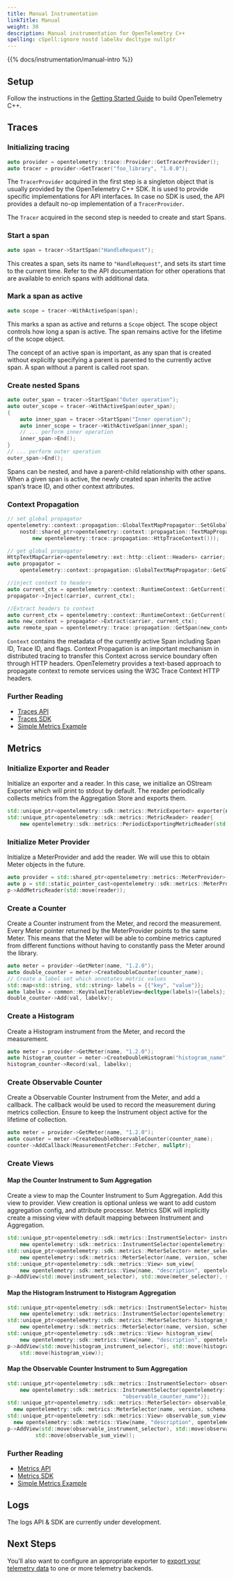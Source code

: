 ```yaml
---
title: Manual Instrumentation
linkTitle: Manual
weight: 30
description: Manual instrumentation for OpenTelemetry C++
spelling: cSpell:ignore nostd labelkv decltype nullptr
---
```


{{% docs/instrumentation/manual-intro %}}

## Setup

Follow the instructions in the
[Getting Started Guide](/docs/instrumentation/cpp/getting-started/) to build
OpenTelemetry C++.

## Traces

### Initializing tracing

```cpp
auto provider = opentelemetry::trace::Provider::GetTracerProvider();
auto tracer = provider->GetTracer("foo_library", "1.0.0");
```

The `TracerProvider` acquired in the first step is a singleton object that is
usually provided by the OpenTelemetry C++ SDK. It is used to provide specific
implementations for API interfaces. In case no SDK is used, the API provides a
default no-op implementation of a `TracerProvider`.

The `Tracer` acquired in the second step is needed to create and start Spans.

### Start a span

```cpp
auto span = tracer->StartSpan("HandleRequest");
```

This creates a span, sets its name to `"HandleRequest"`, and sets its start time
to the current time. Refer to the API documentation for other operations that
are available to enrich spans with additional data.

### Mark a span as active

```cpp
auto scope = tracer->WithActiveSpan(span);
```

This marks a span as active and returns a `Scope` object. The scope object
controls how long a span is active. The span remains active for the lifetime of
the scope object.

The concept of an active span is important, as any span that is created without
explicitly specifying a parent is parented to the currently active span. A span
without a parent is called root span.

### Create nested Spans

```cpp
auto outer_span = tracer->StartSpan("Outer operation");
auto outer_scope = tracer->WithActiveSpan(outer_span);
{
    auto inner_span = tracer->StartSpan("Inner operation");
    auto inner_scope = tracer->WithActiveSpan(inner_span);
    // ... perform inner operation
    inner_span->End();
}
// ... perform outer operation
outer_span->End();
```

Spans can be nested, and have a parent-child relationship with other spans. When
a given span is active, the newly created span inherits the active span’s trace
ID, and other context attributes.

### Context Propagation

```cpp
// set global propagator
opentelemetry::context::propagation::GlobalTextMapPropagator::SetGlobalPropagator(
    nostd::shared_ptr<opentelemetry::context::propagation::TextMapPropagator>(
        new opentelemetry::trace::propagation::HttpTraceContext()));

// get global propagator
HttpTextMapCarrier<opentelemetry::ext::http::client::Headers> carrier;
auto propagator =
    opentelemetry::context::propagation::GlobalTextMapPropagator::GetGlobalPropagator();

//inject context to headers
auto current_ctx = opentelemetry::context::RuntimeContext::GetCurrent();
propagator->Inject(carrier, current_ctx);

//Extract headers to context
auto current_ctx = opentelemetry::context::RuntimeContext::GetCurrent();
auto new_context = propagator->Extract(carrier, current_ctx);
auto remote_span = opentelemetry::trace::propagation::GetSpan(new_context);
```

`Context` contains the metadata of the currently active Span including Span ID,
Trace ID, and flags. Context Propagation is an important mechanism in
distributed tracing to transfer this Context across service boundary often
through HTTP headers. OpenTelemetry provides a text-based approach to propagate
context to remote services using the W3C Trace Context HTTP headers.

### Further Reading

- [Traces API](https://opentelemetry-cpp.readthedocs.io/en/latest/otel_docs/namespace_opentelemetry__trace.html)
- [Traces SDK](https://opentelemetry-cpp.readthedocs.io/en/latest/otel_docs/namespace_opentelemetry__sdk__trace.html)
- [Simple Metrics Example](https://github.com/open-telemetry/opentelemetry-cpp/tree/main/examples/metrics_simple)

## Metrics

### Initialize Exporter and Reader

Initialize an exporter and a reader. In this case, we initialize an OStream
Exporter which will print to stdout by default. The reader periodically collects
metrics from the Aggregation Store and exports them.

```cpp
std::unique_ptr<opentelemetry::sdk::metrics::MetricExporter> exporter{new opentelemetry::exporters::OStreamMetricExporter};
std::unique_ptr<opentelemetry::sdk::metrics::MetricReader> reader{
    new opentelemetry::sdk::metrics::PeriodicExportingMetricReader(std::move(exporter), options)};
```

### Initialize Meter Provider

Initialize a MeterProvider and add the reader. We will use this to obtain Meter
objects in the future.

```cpp
auto provider = std::shared_ptr<opentelemetry::metrics::MeterProvider>(new opentelemetry::sdk::metrics::MeterProvider());
auto p = std::static_pointer_cast<opentelemetry::sdk::metrics::MeterProvider>(provider);
p->AddMetricReader(std::move(reader));
```

### Create a Counter

Create a Counter instrument from the Meter, and record the measurement. Every
Meter pointer returned by the MeterProvider points to the same Meter. This means
that the Meter will be able to combine metrics captured from different functions
without having to constantly pass the Meter around the library.

```cpp
auto meter = provider->GetMeter(name, "1.2.0");
auto double_counter = meter->CreateDoubleCounter(counter_name);
// Create a label set which annotates metric values
std::map<std::string, std::string> labels = {{"key", "value"}};
auto labelkv = common::KeyValueIterableView<decltype(labels)>{labels};
double_counter->Add(val, labelkv);
```

### Create a Histogram

Create a Histogram instrument from the Meter, and record the measurement.

```cpp
auto meter = provider->GetMeter(name, "1.2.0");
auto histogram_counter = meter->CreateDoubleHistogram("histogram_name");
histogram_counter->Record(val, labelkv);
```

### Create Observable Counter

Create a Observable Counter Instrument from the Meter, and add a callback. The
callback would be used to record the measurement during metrics collection.
Ensure to keep the Instrument object active for the lifetime of collection.

```cpp
auto meter = provider->GetMeter(name, "1.2.0");
auto counter = meter->CreateDoubleObservableCounter(counter_name);
counter->AddCallback(MeasurementFetcher::Fetcher, nullptr);
```

### Create Views

#### Map the Counter Instrument to Sum Aggregation

Create a view to map the Counter Instrument to Sum Aggregation. Add this view to
provider. View creation is optional unless we want to add custom aggregation
config, and attribute processor. Metrics SDK will implicitly create a missing
view with default mapping between Instrument and Aggregation.

```cpp
std::unique_ptr<opentelemetry::sdk::metrics::InstrumentSelector> instrument_selector{
    new opentelemetry::sdk::metrics::InstrumentSelector(opentelemetry::sdk::metrics::InstrumentType::kCounter, "counter_name")};
std::unique_ptr<opentelemetry::sdk::metrics::MeterSelector> meter_selector{
    new opentelemetry::sdk::metrics::MeterSelector(name, version, schema)};
std::unique_ptr<opentelemetry::sdk::metrics::View> sum_view{
    new opentelemetry::sdk::metrics::View{name, "description", opentelemetry::sdk::metrics::AggregationType::kSum}};
p->AddView(std::move(instrument_selector), std::move(meter_selector), std::move(sum_view));
```

#### Map the Histogram Instrument to Histogram Aggregation

```cpp
std::unique_ptr<opentelemetry::sdk::metrics::InstrumentSelector> histogram_instrument_selector{
    new opentelemetry::sdk::metrics::InstrumentSelector(opentelemetry::sdk::metrics::InstrumentType::kHistogram, "histogram_name")};
std::unique_ptr<opentelemetry::sdk::metrics::MeterSelector> histogram_meter_selector{
    new opentelemetry::sdk::metrics::MeterSelector(name, version, schema)};
std::unique_ptr<opentelemetry::sdk::metrics::View> histogram_view{
    new opentelemetry::sdk::metrics::View{name, "description", opentelemetry::sdk::metrics::AggregationType::kHistogram}};
p->AddView(std::move(histogram_instrument_selector), std::move(histogram_meter_selector),
    std::move(histogram_view));
```

#### Map the Observable Counter Instrument to Sum Aggregation

```cpp
std::unique_ptr<opentelemetry::sdk::metrics::InstrumentSelector> observable_instrument_selector{
    new opentelemetry::sdk::metrics::InstrumentSelector(opentelemetry::sdk::metrics::InstrumentType::kObservableCounter,
                                     "observable_counter_name")};
std::unique_ptr<opentelemetry::sdk::metrics::MeterSelector> observable_meter_selector{
  new opentelemetry::sdk::metrics::MeterSelector(name, version, schema)};
std::unique_ptr<opentelemetry::sdk::metrics::View> observable_sum_view{
  new opentelemetry::sdk::metrics::View{name, "description", opentelemetry::sdk::metrics::AggregationType::kSum}};
p->AddView(std::move(observable_instrument_selector), std::move(observable_meter_selector),
         std::move(observable_sum_view));
```

### Further Reading

- [Metrics API](https://opentelemetry-cpp.readthedocs.io/en/latest/otel_docs/namespace_opentelemetry__metrics.html#)
- [Metrics SDK](https://opentelemetry-cpp.readthedocs.io/en/latest/otel_docs/namespace_opentelemetry__sdk__metrics.html)
- [Simple Metrics Example](https://github.com/open-telemetry/opentelemetry-cpp/tree/main/examples/metrics_simple)

## Logs

The logs API & SDK are currently under development.

## Next Steps

You’ll also want to configure an appropriate exporter to
[export your telemetry data](/docs/instrumentation/cpp/exporters) to one or more
telemetry backends.
